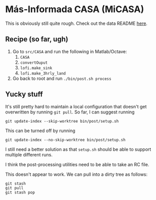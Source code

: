 # Más-Informada CASA (MiCASA)

This is obviously still quite rough. Check out the data README
[here](https://portal.nccs.nasa.gov/datashare/gmao/geos_carb/MiCASA/v1/MiCASA_README.pdf).

## Recipe (so far, ugh)
1. Go to `src/CASA` and run the following in Matlab/Octave:
    1. `CASA`
    2. `convertOuput`
    3. `lofi.make_sink`
    4. `lofi.make_3hrly_land`
2. Go back to root and run `./bin/post.sh process`

## Yucky stuff
It's still pretty hard to maintain a local configuration that doesn't get
overwritten by running `git pull`. So far, I can suggest running
```
git update-index --skip-worktree bin/post/setup.sh
```
This can be turned off by running
```
git update-index --no-skip-worktree bin/post/setup.sh
```
I still need a better solution as that `setup.sh` should be able to support
multiple different runs.

I think the post-processing utilities need to be able to take an RC file.

This doesn't appear to work. We can pull into a dirty tree as follows:
```
git stash
git pull
git stash pop
```
